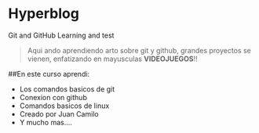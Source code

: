 # Hyperblog
Git and GitHub Learning and test

>Aqui ando aprendiendo arto sobre git y github, grandes proyectos se vienen, enfatizando en mayusculas **VIDEOJUEGOS**!!
>

##En este curso aprendi:

- Los comandos basicos de git
- Conexion con github
- Comandos basicos de linux
- Creado por Juan Camilo
- Y mucho mas....